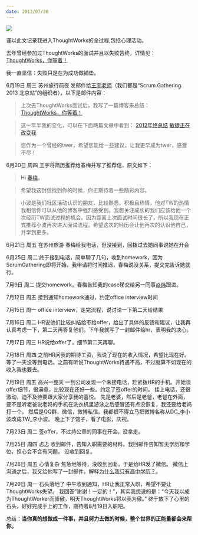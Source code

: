 ```yaml
---
date: 2013/07/30
---
```


<img src='https://img0.baidu.com/it/u=2966508752,2646955792&fm=253&fmt=auto&app=138&f=JPEG?w=652&h=315' />

谨以此文记录我进入ThoughtWorks的全过程,包括心理活动。

去年曾经参加过ThoughtWorks的面试并且以失败告终，详情见：[ThoughtWorks，你等着！](/posts/ThoughtWorks%EF%BC%8C%E4%BD%A0%E7%AD%89%E7%9D%80%EF%BC%81)

我一直坚信：失败只是在为成功做铺垫。

6月19日 周三 苏州旅行前夜
发邮件给[王宇老师](http://www.niufish.com/)（我们都是“Scrum Gathering 2013 北京站”的组织者），以下是邮件内容：

>上次去ThoughtWorks面试后，我写了一篇博客来总结：
>[ThoughtWorks，你等着！](http://seabornlee.com/2012/02/06/thoughtworks-interview-experience/)

>这一年半我的变化，可以在下面两篇文章中看到：
>[2012年终总结](http://seabornlee.com/2013/01/01/brief-conclusion-of-2012/)
>[敏捷正在改变我](http://seabornlee.com/2013/03/11/agile-is-changing-me/)

>您作为一个曾经的twer，希望您能给一些建议，让我更早成为twer，感激不尽！

6月20日 周四 
王宇将简历推荐给春梅并写了推荐信，原文如下：

>Hi [春梅](http://weibo.com/u/2248545250)，

>希望我这封信找到你的时候，你正期待着一些精彩内容。

>小波是我们社区活动认识的朋友，比较熟悉，积极且热情，他对TW的热情我相信你可以从他的博客中强烈感受到。我想关注成长的我们应该给他一个次经历TW面试过程的机会。因为距离上次面试时间很长了，所以我现在正式推荐小波再次进入面试流程。希望这次的经历会让他再次的认识他自己，并学到更多。

6月21日 周五 在苏州旅游
春梅给我电话，但没接到，回拨过去她同事说她在开会

6月25日 周二
终于接到电话，简单聊了几句，收到homework，因为ScrumGathering即将开始，我申请将时间推迟，春梅说没关系，提交完告诉她就行。

7月9日 周二
提交homework，春梅告知我的case移交给另一同事[焱炜](http://weibo.com/u/1741490827)跟进。

7月12日 周五
接到通知homework通过，约定office interview时间

7月15日 周一
office interview，走完流程，说讨论一下第二天给结果

7月16日 周二
HR说他们比较纠结给不给offer，给出了具体的反馈和建议，让我再认真考虑一下，第二天再答复他们。下午我就写了一封邮件给hr，表明我的决心。

7月17日 周三
HR说给offer了，细节第二天再聊。

7月18日 周四
之前HR问我的期待工资，我说了现在的收入情况，希望比现在好。
等了一天没等到电话。之前有听说ThoughtWorks待遇不高，不过就算不如现在的收入我也要去。

7月19日 周五 高兴一整天
一到公司发现一个未接电话，赶紧拨HR的手机。开始谈offer细节，很满意，比较现在还好一些。约定了签offer的时间。
挂上电话，还很激动，迫不及待要跟大家分享我的喜悦。
先是老婆，然后是老爸，老爸在外面，要不是听老爸说老妈的手机在洗衣机里游泳之后感冒还有点没恢复，我还要给老妈打一个。
然后是QQ群，微信，微博私信。我都恨不得立马把微博名称从DC_李小波改成TW_李小波。
晚上下了馆子，看了电影，庆祝。

7月23日 周二
签offer，不过持公章的同事在开会，没拿走。

7月25日 周四 忐忑
收到邮件，告知入职需要的材料。我回邮件告知暂无学历和学位，担心会不会有问题。
没收到回复。

7月26日 周五 心情复杂
焦急地等待，没收到回复，于是给HR发了微信。
微信上沟通之后，我又给他写了一封邮件，解释[为什么我只有高中学历？](/posts/为什么我只有高中学历)。

7月29日 周一 石头落地了
中午收到通知，HR让我正常入职，希望不要让ThoughtWorks失望。
我回答“谢谢！一定的！”，其实我想说的是：“今天我以成为ThoughtWorker而骄傲，明天ThoughtWorks将以我为傲。”
终于放下了心里的石头，好好完成手上的工作，期待着8月19日入职吧。

总结：__当你真的想做成一件事，并且努力去做的时候，整个世界的正能量都会来帮你。__
